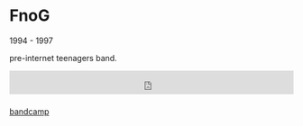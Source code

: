 # FnoG

1994 - 1997

pre-internet teenagers band.

<div style="position:relative;padding-bottom:10%;height:0;overflow:hidden;"> <iframe style="border: 0; width: 100%; height: 42px;" src="https://bandcamp.com/EmbeddedPlayer/album=3657925649/size=small/bgcol=333333/linkcol=ffffff/track=31703335/transparent=true/" seamless><a href="https://fnog.bandcamp.com/album/funeral-day">Funeral Day de FnoG</a></iframe></div>

[bandcamp](https://fnog.bandcamp.com/album/funeral-day)
